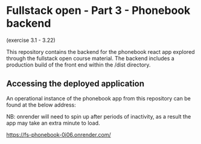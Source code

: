 # Fullstack open - Part 3 - Phonebook backend 
(exercise 3.1 - 3.22)

This repository contains the backend for the phonebook react app explored through the fullstack open course material. The backend includes a production build of the front end within the /dist directory.

## Accessing the deployed application
An operational instance of the phonebook app from this repository can be found at the below address:

NB: onrender will need to spin up after periods of inactivity, as a result the app may take an extra minute to load.

https://fs-phonebook-0i06.onrender.com/
